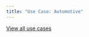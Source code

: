 ```yaml
---
title: "Use Case: Automotive"
---
```


<a class="bp3-button bp3-minimal bp3-icon-arrow-left" role="button" href="/use-cases">View all use cases</a>